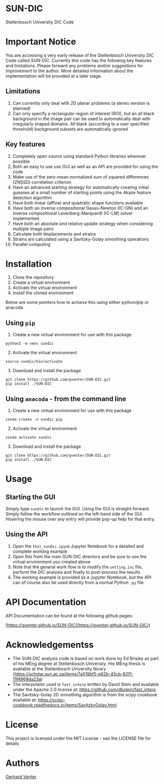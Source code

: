 # SUN-DIC

Stellenbosch University DIC Code

# Important Notice

You are accessing a very early release of the Stellenbosch University DIC Code called SUN-DIC. Currently this code has the following key features and limitations. Please forward any problems and/or suggestions for improvement to the author. More detailed information about the implementation will be provided at a later stage.

## Limitations

1. Can currently only deal with 2D planar problems (a stereo version is planned)
2. Can only specify a rectangular region of interest (ROI), but an all black background in the image pair can be used to automatically deal with irregularly shaped domains.  All black (according to a user specified threshold) background subsets are automatically ignored

## Key features

1.  Completely open source using standard Python libraries wherever possible
2.  Both an easy to use use GUI as well as an API are provided for using the code
3.  Make use of the zero-mean normalized sum of squared differences (ZNSSD) correlation criterion
4.  Have an advanced starting strategy for automatically creating initial guesses at a small number of starting points using the Akaze feature detection algorithm
5.  Have both linear (affine) and quadratic shape functions available
6.  Have both an inverse compositional Gauss-Newton (IC-GN) and an inverse compositional Levenberg-Marquardt (IC-LM) solver implemented
7.  Have both an absolute and relative update strategy when considering multiple image pairs
8.  Calculate both displacements and strains
9.  Strains are calculated using a Savitzky-Golay smoothing operations
10. Parallel computing

# Installation

1. Clone the repository
2. Create a virtual environment
3. Activate the virtual environment
4. Install the cloned environment

Below are some pointers how to achieve this using either python/pip or anacoda

## Using `pip`

1. Create a new virtual environment for use with this package

```
python3 -m venv sundic
```

2. Activate the virtual environment

```
source sundic/bin/activate
```

3. Download and install the package

```
git clone https://github.com/gventer/SUN-DIC.git
pip install ./SUN-DIC
```

## Using `anacoda` - from the command line

1. Create a new virtual environment for use with this package

```
conda create -n sundic pip
```

2. Activate the virtual environment

```
conda activate sundic
```

3. Download and install the package

```
git clone https://github.com/gventer/SUN-DIC.git
pip install ./SUN-DIC
```

# Usage

## Starting the GUI

Simply type `sundic` to launch the GUI.  Using the GUI is straight-forward.  Simply follow the workflow outlined on the left-hand side of the GUI.  Hovering the mouse over any entry will provide pop-up help for that entry.

## Using the API

1. Open the `test_sundic.ipynb` Jupyter Notebook for a detailed and complete working example
2. Open this from the main SUN-DIC directory and be sure to use the virtual environment you created above
3. Note that the general work flow is to modify the `setting.ini` file, perform the DIC analysis and finally to post-process the results
4. The working example is provided as a Jupyter Notebook, but the API can of course also be used directly from a normal Python `.py` file

# API Documentation

API Documentation can be found at the following github pages:

[https://gventer.github.io/SUN-DIC](https://gventer.github.io/SUN-DIC/)

# Acknowledgementss

- The SUN-DIC analysis code is based on work done by Ed Brisley as part of his MEng degree at Stellenbosch University. His MEng thesis is available at the Stellenbosch University library (https://scholar.sun.ac.za/items/7a519bf5-e62b-45cb-82f1-11f4969da23a)
- The interpolator used is `fast_interp` written by David Stein and available under the Apache 2.0 license at: https://github.com/dbstein/fast_interp
- The Savitsky-Golay 2D smoothing algorithm is from the scipy cookbook available at: https://scipy-cookbook.readthedocs.io/items/SavitzkyGolay.html

# License

This project is licensed under the MIT License - see the LICENSE file for details

# Authors

[Gerhard Venter](https://github.com/gventer/)
